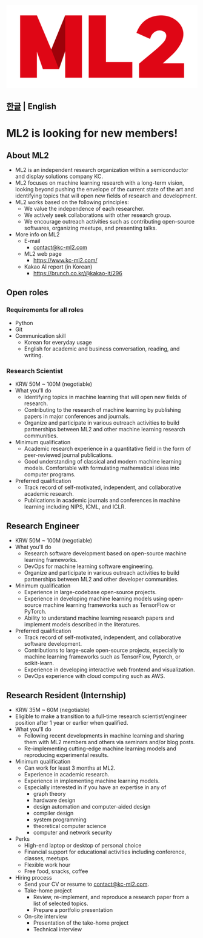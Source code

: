 ![ML2 Logo](logo/PNG/logo_full.png)

[한글](README.md) | English
---
# ML2 is looking for new members!
## About ML2
* ML2 is an independent research organization within a semiconductor and display solutions company KC.
* ML2 focuses on machine learning research with a long-term vision, looking beyond pushing the envelope of the current state of the art and identifying topics that will open new fields of research and development.
* ML2 works based on the following principles:
  * We value the independence of each researcher.
  * We actively seek collaborations with other research group.
  * We encourage outreach activities such as contributing open-source softwares, organizing meetups, and presenting talks.
* More info on ML2
  * E-mail
    * contact@kc-ml2.com
  * ML2 web page
    * https://www.kc-ml2.com/
  * Kakao AI report (in Korean) 
    * https://brunch.co.kr/@kakao-it/296
## Open roles
### Requirements for all roles
* Python
* Git
* Communication skill
  * Korean for everyday usage
  * English for academic and business conversation, reading, and writing.
### Research Scientist
* KRW 50M ~ 100M (negotiable)
* What you'll do
  * Identifying topics in machine learning that will open new fields of research.
  * Contributing to the research of machine learning by publishing papers in major conferences and journals.
  * Organize and participate in various outreach activities to build partnerships between ML2 and other machine learning research communities.
* Minimum qualification 
  * Academic research experience in a quantitative field in the form of peer-reviewed journal publications.
  * Good understanding of classical and modern machine learning models.
Comfortable with formulating mathematical ideas into computer programs.
* Preferred qualification
  * Track record of self-motivated, independent, and collaborative academic research.
  * Publications in academic journals and conferences in machine learning including NIPS, ICML, and ICLR.
## Research Engineer
* KRW 50M ~ 100M (negotiable)
* What you'll do
  * Research software development based on open-source machine learning frameworks.
  * DevOps for machine learning software engineering.
  * Organize and participate in various outreach activities to build partnerships between ML2 and other developer communities.
* Minimum qualification
  * Experience in large-codebase open-source projects.
  * Experience in developing machine learning models using open-source machine learning frameworks such as TensorFlow or PyTorch.
  * Ability to understand machine learning research papers and implement models described in the literatures.
* Preferred qualification
  * Track record of self-motivated, independent, and collaborative software development.
  * Contributions to large-scale open-source projects, especially to machine learning frameworks such as TensorFlow, Pytorch, or scikit-learn.
  * Experience in developing interactive web frontend and visualization.
  * DevOps experience with cloud computing such as AWS.
## Research Resident (Internship)
* KRW 35M ~ 60M (negotiable)
* Eligible to make a transition to a full-time research scientist/engineer position after 1 year or earlier when qualified.
* What you'll do
  * Following recent developments in machine learning and sharing them with ML2 members and others via seminars and/or blog posts.
  * Re-implementing cutting-edge machine learning models and reproducing experimental results.
* Minimum qualification
  * Can work for least 3 months at ML2.
  * Experience in academic research.
  * Experience in implementing machine learning models.
  * Especially interested in if you have an expertise in any of
    * graph theory
    * hardware design
    * design automation and computer-aided design
    * compiler design
    * system programming
    * theoretical computer science
    * computer and network security
* Perks
  * High-end laptop or desktop of personal choice
  * Financial support for educational activities including conference, classes, meetups.
  * Flexible work hour
  * Free food, snacks, coffee
* Hiring process
  * Send your CV or resume to contact@kc-ml2.com.
  * Take-home project
    * Review, re-implement, and reproduce a research paper from a list of selected topics. 
    * Prepare a portfolio presentation
  * On-site interview
    * Presentation of the take-home project
    * Technical interview

